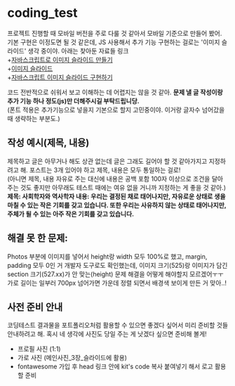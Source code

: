 # coding_test
프로젝트 진행할 때 모바일 버전을 주로 다룰 것 같아서 모바일 기준으로 만들어 봤어. <br/>
기본 구현은 이정도면 될 것 같은데, JS 사용해서 추가 기능 구현하는 걸로는 '이미지 슬라이드' 생각 중이야.
아래는 찾아둔 자료들 링크 <br/>
+[자바스크립트로 이미지 슬라이드 만들기](https://eunhee-programming.tistory.com/106)<br/>
+[이미지 슬라이드](https://pilyeooong.tistory.com/entry/01-JavaScript-%EC%9D%B4%EB%AF%B8%EC%A7%80-%EC%8A%AC%EB%9D%BC%EC%9D%B4%EB%93%9C-ImageSlide)<br/>
+[자바스크립트 이미지 슬라이드 구현하기](https://penguingoon.tistory.com/255)<br/>

코드 전반적으로 쉬워서 보고 이해하는 데 어렵지는 않을 것 같아. 
**문제 낼 글 작성이랑 추가 기능 하나 정도(js)만 더해주시길 부탁드립니당.**<br/>
(폰트 적용은 추가기능으로 넣을지 기본으로 할지 고민중이야. 이거랑 글자수 넘어갔을 때 생략하는 부분도.)<br/>

## 작성 예시(제목, 내용)
제목하고 글은 아무거나 해도 상관 없는데 글은 그래도 길어야 할 것 같아가지고 지정하려고 해. 포스트는 3개 있어야 하고 제목, 내용은 모두 통일하는 걸로!<br/>
(아니면 제목, 내용 자유로 주는 대신에 내용은 공백 포함 100자 이상으로 조건을 달아주는 것도 좋지만 아무래도 테스트 때에는 여유 없을 거니까 지정하는 게 좋을 것 같아.)<br/>
**제목: 사회학자와 역사학자
내용: 우리는 결정된 채로 태어나지만, 자유로운 상태로 생을 마칠 수 있는 작은 기회를 갖고 있습니다. 또한 우리는 사유하지 않는 상태로 태어나지만, 주체가 될 수 있는 아주 작은 기회를 갖고 있습니다.**

## 해결 못 한 문제:
Photos 부분에 이미지를 넣어서 height랑 width 모두 100%로 했고, margin, padding 모두 0인 거 개발자 도구로도 확인했는데, 이미지 크기(525)랑 이미지가 담긴 section 크기(527.xx)가 안 맞는(height) 문제 해결을 어떻게 해야할지 모르겠어ㅜㅜ 가로 길이는 일부러 700px 넘어가면 가운데 정렬 되면서 배경색 보이게 만든 거 맞아..!

## 사전 준비 안내
코딩테스트 결과물을 포트폴리오처럼 활용할 수 있으면 좋겠다 싶어서 미리 준비할 것들 안내하려고 해.
혹시 네 생각에 사진도 당일 주는 게 낫겠다 싶으면 준비해 볼게!

+ 프로필 사진 (1:1)
+ 가로 사진 (메인사진_3장_슬라이드에 활용)
+ fontawesome 가입 후 head 링크 안에 kit's code 복사 붙여넣기 해서 로고 활용할 준비
